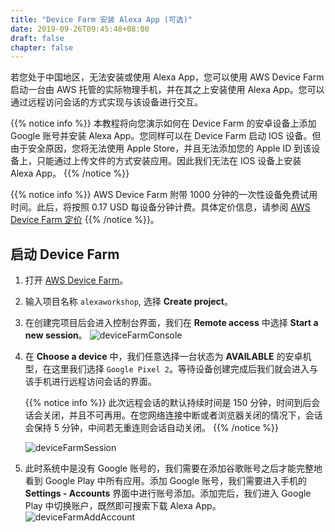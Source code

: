 ```yaml
---
title: "Device Farm 安装 Alexa App (可选)"
date: 2019-09-26T09:45:48+08:00
draft: false
chapter: false
---
```


若您处于中国地区，无法安装或使用 Alexa App，您可以使用 AWS Device Farm 启动一台由 AWS 托管的实际物理手机，并在其之上安装使用 Alexa App。您可以通过远程访问会话的方式实现与该设备进行交互。

{{% notice info %}}
本教程将向您演示如何在 Device Farm 的安卓设备上添加 Google 账号并安装 Alexa App。您同样可以在 Device Farm 启动 IOS 设备。但由于安全原因，您将无法使用 Apple Store，并且无法添加您的 Apple ID 到该设备上，只能通过上传文件的方式安装应用。因此我们无法在 IOS 设备上安装 Alexa App。
{{% /notice %}}

{{% notice info %}}
AWS Device Farm 附带 1000 分钟的一次性设备免费试用时间。此后，将按照 0.17 USD 每设备分钟计费。具体定价信息，请参阅 [AWS Device Farm 定价](https://aws.amazon.com/cn/device-farm/pricing/)
{{% /notice %}}。

## 启动 Device Farm
1. 打开 [AWS Device Farm](https://us-west-2.console.aws.amazon.com/devicefarm/home?region=us-east-1#/projects)。

1. 输入项目名称 `alexaworkshop`, 选择 **Create project**。

1. 在创建完项目后会进入控制台界面，我们在 **Remote access** 中选择 **Start a new session**。
    ![deviceFarmConsole](/images/getting-started/device-farm-console.png)

1. 在 **Choose a device** 中，我们任意选择一台状态为 **AVAILABLE** 的安卓机型，在这里我们选择 `Google Pixel 2`。等待设备创建完成后我们就会进入与该手机进行远程访问会话的界面。

    {{% notice info %}}
此次远程会话的默认持续时间是 150 分钟，时间到后会话会关闭，并且不可再用。在您网络连接中断或者浏览器关闭的情况下，会话会保持 5 分钟，中间若无重连则会话自动关闭。
    {{% /notice %}}

    ![deviceFarmSession](/images/getting-started/device-farm-create-session.png)

1. 此时系统中是没有 Google 账号的，我们需要在添加谷歌账号之后才能完整地看到 Google Play 中所有应用。添加 Google 账号，我们需要进入手机的 **Settings - Accounts** 界面中进行账号添加。添加完后，我们进入 Google Play 中切换账户，既然即可搜索下载 Alexa App。
    ![deviceFarmAddAccount](/images/getting-started/device-farm-add-account.png)

